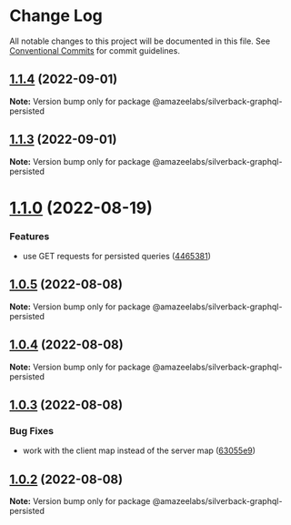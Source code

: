 # Change Log

All notable changes to this project will be documented in this file.
See [Conventional Commits](https://conventionalcommits.org) for commit guidelines.

## [1.1.4](https://github.com/AmazeeLabs/silverback-mono/compare/@amazeelabs/silverback-graphql-persisted@1.1.3...@amazeelabs/silverback-graphql-persisted@1.1.4) (2022-09-01)

**Note:** Version bump only for package @amazeelabs/silverback-graphql-persisted





## [1.1.3](https://github.com/AmazeeLabs/silverback-mono/compare/@amazeelabs/silverback-graphql-persisted@1.1.0...@amazeelabs/silverback-graphql-persisted@1.1.3) (2022-09-01)

**Note:** Version bump only for package @amazeelabs/silverback-graphql-persisted





# [1.1.0](https://github.com/AmazeeLabs/silverback-mono/compare/@amazeelabs/silverback-graphql-persisted@1.0.5...@amazeelabs/silverback-graphql-persisted@1.1.0) (2022-08-19)


### Features

* use GET requests for persisted queries ([4465381](https://github.com/AmazeeLabs/silverback-mono/commit/44653812f8b5f51f20c1ac0143125dc1c1860021))





## [1.0.5](https://github.com/AmazeeLabs/silverback-mono/compare/@amazeelabs/silverback-graphql-persisted@1.0.4...@amazeelabs/silverback-graphql-persisted@1.0.5) (2022-08-08)

**Note:** Version bump only for package @amazeelabs/silverback-graphql-persisted





## [1.0.4](https://github.com/AmazeeLabs/silverback-mono/compare/@amazeelabs/silverback-graphql-persisted@1.0.3...@amazeelabs/silverback-graphql-persisted@1.0.4) (2022-08-08)

**Note:** Version bump only for package @amazeelabs/silverback-graphql-persisted





## [1.0.3](https://github.com/AmazeeLabs/silverback-mono/compare/@amazeelabs/silverback-graphql-persisted@1.0.2...@amazeelabs/silverback-graphql-persisted@1.0.3) (2022-08-08)


### Bug Fixes

* work with the client map instead of the server map ([63055e9](https://github.com/AmazeeLabs/silverback-mono/commit/63055e9c9c069b4c68c13e694a2a408867b740ce))





## [1.0.2](https://github.com/AmazeeLabs/silverback-mono/compare/@amazeelabs/silverback-graphql-persisted@1.2.0...@amazeelabs/silverback-graphql-persisted@1.0.2) (2022-08-08)

**Note:** Version bump only for package @amazeelabs/silverback-graphql-persisted
